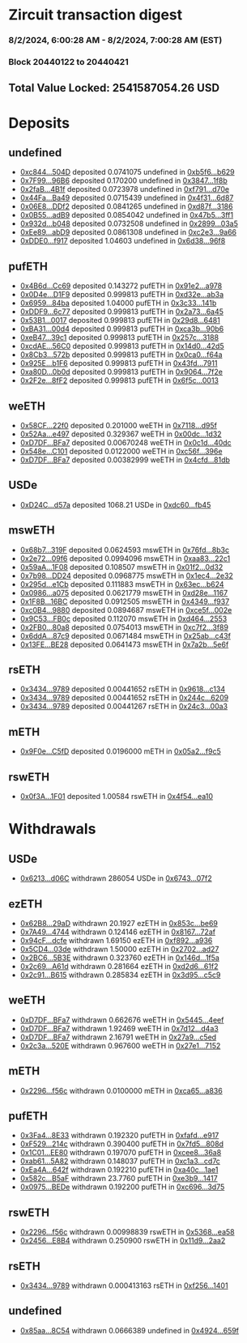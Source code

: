 # Zircuit transaction digest
### 8/2/2024, 6:00:28 AM - 8/2/2024, 7:00:28 AM (EST)
### Block 20440122 to 20440421

## Total Value Locked: 2541587054.26 USD

# Deposits
## undefined
- [0xc844...504D](https://etherscan.io/address/0xc844131182200a6e348AE4295fa3BF4Aa0Dc504D) deposited 0.0741075 undefined in [0xb5f6...b629](https://etherscan.io/tx/0xc844131182200a6e348AE4295fa3BF4Aa0Dc504D)
- [0x7F99...96B6](https://etherscan.io/address/0x7F99a16542E8C8d4D13FD6D3c7Abc455289e96B6) deposited 0.170200 undefined in [0x3847...1f8b](https://etherscan.io/tx/0x7F99a16542E8C8d4D13FD6D3c7Abc455289e96B6)
- [0x2faB...4B1f](https://etherscan.io/address/0x2faB50e0E20ca41A1D008409BF85beeEd9234B1f) deposited 0.0723978 undefined in [0xf791...d70e](https://etherscan.io/tx/0x2faB50e0E20ca41A1D008409BF85beeEd9234B1f)
- [0x44Fa...Ba49](https://etherscan.io/address/0x44Fa067873bAd80434334C85AA84192FdFECBa49) deposited 0.0715439 undefined in [0x4f31...6d87](https://etherscan.io/tx/0x44Fa067873bAd80434334C85AA84192FdFECBa49)
- [0x06E8...DDf2](https://etherscan.io/address/0x06E861b3b67D23664E5119e621299415d259DDf2) deposited 0.0841265 undefined in [0xd87f...3186](https://etherscan.io/tx/0x06E861b3b67D23664E5119e621299415d259DDf2)
- [0x0B55...adB9](https://etherscan.io/address/0x0B55e820144486bE7e5c48bF2094a0823672adB9) deposited 0.0854042 undefined in [0x47b5...3ff1](https://etherscan.io/tx/0x0B55e820144486bE7e5c48bF2094a0823672adB9)
- [0x932d...b048](https://etherscan.io/address/0x932d46Dc4302589A364D24e03f2c7D40D8a9b048) deposited 0.0732508 undefined in [0x2899...03a5](https://etherscan.io/tx/0x932d46Dc4302589A364D24e03f2c7D40D8a9b048)
- [0xEe89...abD9](https://etherscan.io/address/0xEe898b8CA953EC1B068AcA50f48498D361d5abD9) deposited 0.0861308 undefined in [0xc2e3...9a66](https://etherscan.io/tx/0xEe898b8CA953EC1B068AcA50f48498D361d5abD9)
- [0xDDE0...f917](https://etherscan.io/address/0xDDE0d7C5ed25BfD13174A49fE145c812089Af917) deposited 1.04603 undefined in [0x6d38...96f8](https://etherscan.io/tx/0xDDE0d7C5ed25BfD13174A49fE145c812089Af917)
## pufETH
- [0x4B6d...Cc69](https://etherscan.io/address/0x4B6d0854Ee25E7F38b0A1CFcb7A1Ded06a30Cc69) deposited 0.143272 pufETH in [0x91e2...a978](https://etherscan.io/tx/0x4B6d0854Ee25E7F38b0A1CFcb7A1Ded06a30Cc69)
- [0x0D4e...D1F9](https://etherscan.io/address/0x0D4eBC9B322804f58FD6919dd86B2e755C5CD1F9) deposited 0.999813 pufETH in [0xd32e...ab3a](https://etherscan.io/tx/0x0D4eBC9B322804f58FD6919dd86B2e755C5CD1F9)
- [0x6959...84ba](https://etherscan.io/address/0x6959f0582B59c195d6D3d61Eb934910Afa0D84ba) deposited 1.04000 pufETH in [0x3c33...141b](https://etherscan.io/tx/0x6959f0582B59c195d6D3d61Eb934910Afa0D84ba)
- [0xDDF9...6c77](https://etherscan.io/address/0xDDF972a9a3032B336dD1CB01842AA8281aC06c77) deposited 0.999813 pufETH in [0x2a73...6a45](https://etherscan.io/tx/0xDDF972a9a3032B336dD1CB01842AA8281aC06c77)
- [0x53B1...0017](https://etherscan.io/address/0x53B106A3897032957E32Ea30e9b64D5d6Da90017) deposited 0.999813 pufETH in [0x29d8...6481](https://etherscan.io/tx/0x53B106A3897032957E32Ea30e9b64D5d6Da90017)
- [0xBA31...00d4](https://etherscan.io/address/0xBA31ba00A28164387862cb929353510c5B4600d4) deposited 0.999813 pufETH in [0xca3b...90b6](https://etherscan.io/tx/0xBA31ba00A28164387862cb929353510c5B4600d4)
- [0xeB47...39c1](https://etherscan.io/address/0xeB4766904FEdAE1e29c3855f707a16cA039039c1) deposited 0.999813 pufETH in [0x257c...3188](https://etherscan.io/tx/0xeB4766904FEdAE1e29c3855f707a16cA039039c1)
- [0xcdAE...56C0](https://etherscan.io/address/0xcdAE912370E169298b6Aee8Ff2ADe036b60956C0) deposited 0.999813 pufETH in [0x14d0...42d5](https://etherscan.io/tx/0xcdAE912370E169298b6Aee8Ff2ADe036b60956C0)
- [0x8Cb3...572b](https://etherscan.io/address/0x8Cb3Eca72555FeaF21c4cdc9A46D5fE30b6B572b) deposited 0.999813 pufETH in [0x0ca0...f64a](https://etherscan.io/tx/0x8Cb3Eca72555FeaF21c4cdc9A46D5fE30b6B572b)
- [0x925E...b1F6](https://etherscan.io/address/0x925E0C3FE5912E0380e7872fae5F3f50747fb1F6) deposited 0.999813 pufETH in [0x43fd...7911](https://etherscan.io/tx/0x925E0C3FE5912E0380e7872fae5F3f50747fb1F6)
- [0xa80D...0b0d](https://etherscan.io/address/0xa80DC66260542D8C123c0489855b33D000F00b0d) deposited 0.999813 pufETH in [0x9064...7f2e](https://etherscan.io/tx/0xa80DC66260542D8C123c0489855b33D000F00b0d)
- [0x2F2e...8fF2](https://etherscan.io/address/0x2F2eBf8D9DB3B5773BC637d3eD5CFA111b3c8fF2) deposited 0.999813 pufETH in [0x6f5c...0013](https://etherscan.io/tx/0x2F2eBf8D9DB3B5773BC637d3eD5CFA111b3c8fF2)
## weETH
- [0x58CF...22f0](https://etherscan.io/address/0x58CF53044d99De1325CC712333bE70efa76622f0) deposited 0.201000 weETH in [0x7118...d95f](https://etherscan.io/tx/0x58CF53044d99De1325CC712333bE70efa76622f0)
- [0x52Aa...e497](https://etherscan.io/address/0x52Aa899454998Be5b000Ad077a46Bbe360F4e497) deposited 0.329367 weETH in [0x00dc...1d32](https://etherscan.io/tx/0x52Aa899454998Be5b000Ad077a46Bbe360F4e497)
- [0xD7DF...BFa7](https://etherscan.io/address/0xD7DF7E085214743530afF339aFC420c7c720BFa7) deposited 0.00670248 weETH in [0x0c1d...40dc](https://etherscan.io/tx/0xD7DF7E085214743530afF339aFC420c7c720BFa7)
- [0x548e...C101](https://etherscan.io/address/0x548e0b481729a70E1516B289f0208242613dC101) deposited 0.0122000 weETH in [0xc56f...396e](https://etherscan.io/tx/0x548e0b481729a70E1516B289f0208242613dC101)
- [0xD7DF...BFa7](https://etherscan.io/address/0xD7DF7E085214743530afF339aFC420c7c720BFa7) deposited 0.00382999 weETH in [0x4cfd...81db](https://etherscan.io/tx/0xD7DF7E085214743530afF339aFC420c7c720BFa7)
## USDe
- [0xD24C...d57a](https://etherscan.io/address/0xD24Cfe2d0fa81369ca6291c28ac5426e16B6d57a) deposited 1068.21 USDe in [0xdc60...fb45](https://etherscan.io/tx/0xD24Cfe2d0fa81369ca6291c28ac5426e16B6d57a)
## mswETH
- [0x68b7...319F](https://etherscan.io/address/0x68b728F0c01A7dDFEf624e00BFF3C6f18f33319F) deposited 0.0624593 mswETH in [0x76fd...8b3c](https://etherscan.io/tx/0x68b728F0c01A7dDFEf624e00BFF3C6f18f33319F)
- [0x2e72...09f6](https://etherscan.io/address/0x2e722Ea66957D095166883eA1b36beEdB85A09f6) deposited 0.0994096 mswETH in [0xaa83...22c1](https://etherscan.io/tx/0x2e722Ea66957D095166883eA1b36beEdB85A09f6)
- [0x59aA...1F08](https://etherscan.io/address/0x59aAf7cc70F2E0496B8f483ACCA6735A6dA31F08) deposited 0.108507 mswETH in [0x01f2...0d32](https://etherscan.io/tx/0x59aAf7cc70F2E0496B8f483ACCA6735A6dA31F08)
- [0x7b98...DD24](https://etherscan.io/address/0x7b98137ED13bFaa44b62A9Adb1f5a08aD0bBDD24) deposited 0.0968775 mswETH in [0x1ec4...2e32](https://etherscan.io/tx/0x7b98137ED13bFaa44b62A9Adb1f5a08aD0bBDD24)
- [0x295d...e1Cb](https://etherscan.io/address/0x295d011649a6Bd90c7C1Ae2A709605541B94e1Cb) deposited 0.111883 mswETH in [0x63ec...b624](https://etherscan.io/tx/0x295d011649a6Bd90c7C1Ae2A709605541B94e1Cb)
- [0x0986...a075](https://etherscan.io/address/0x0986978b5226b72b8fb1ad4d2B38a57A7899a075) deposited 0.0621779 mswETH in [0xd28e...1167](https://etherscan.io/tx/0x0986978b5226b72b8fb1ad4d2B38a57A7899a075)
- [0x1F8B...16BC](https://etherscan.io/address/0x1F8B0BB77B0275236a9Ca25C228BAFd9f0aD16BC) deposited 0.0912505 mswETH in [0x4349...f937](https://etherscan.io/tx/0x1F8B0BB77B0275236a9Ca25C228BAFd9f0aD16BC)
- [0xc0B4...9880](https://etherscan.io/address/0xc0B431B07E76D433B783D6bD40Cb81054b8A9880) deposited 0.0894687 mswETH in [0xce5f...002e](https://etherscan.io/tx/0xc0B431B07E76D433B783D6bD40Cb81054b8A9880)
- [0x9C53...FB0c](https://etherscan.io/address/0x9C53EBAf7c9C329D96d0d80f4A7610DD902dFB0c) deposited 0.112070 mswETH in [0xd464...2553](https://etherscan.io/tx/0x9C53EBAf7c9C329D96d0d80f4A7610DD902dFB0c)
- [0x2FB0...80a8](https://etherscan.io/address/0x2FB040e7Ec5f294BF120a1E9099522426cB880a8) deposited 0.0754013 mswETH in [0xc7f2...3f89](https://etherscan.io/tx/0x2FB040e7Ec5f294BF120a1E9099522426cB880a8)
- [0x6ddA...87c9](https://etherscan.io/address/0x6ddA790769600393B9312D68d8eA30147Bf887c9) deposited 0.0671484 mswETH in [0x25ab...c43f](https://etherscan.io/tx/0x6ddA790769600393B9312D68d8eA30147Bf887c9)
- [0x13FE...BE28](https://etherscan.io/address/0x13FE0c7bF9a6688d86D842ec272EC8b8b611BE28) deposited 0.0641473 mswETH in [0x7a2b...5e6f](https://etherscan.io/tx/0x13FE0c7bF9a6688d86D842ec272EC8b8b611BE28)
## rsETH
- [0x3434...9789](https://etherscan.io/address/0x34349c5569e7B846c3558961552D2202760A9789) deposited 0.00441652 rsETH in [0x9618...c134](https://etherscan.io/tx/0x34349c5569e7B846c3558961552D2202760A9789)
- [0x3434...9789](https://etherscan.io/address/0x34349c5569e7B846c3558961552D2202760A9789) deposited 0.00441652 rsETH in [0x244c...6209](https://etherscan.io/tx/0x34349c5569e7B846c3558961552D2202760A9789)
- [0x3434...9789](https://etherscan.io/address/0x34349c5569e7B846c3558961552D2202760A9789) deposited 0.00441267 rsETH in [0x24c3...00a3](https://etherscan.io/tx/0x34349c5569e7B846c3558961552D2202760A9789)
## mETH
- [0x9F0e...C5fD](https://etherscan.io/address/0x9F0e13d9Ca52B242656b421EdA9937efB7acC5fD) deposited 0.0196000 mETH in [0x05a2...f9c5](https://etherscan.io/tx/0x9F0e13d9Ca52B242656b421EdA9937efB7acC5fD)
## rswETH
- [0x0f3A...1F01](https://etherscan.io/address/0x0f3AEDfe4F2938A908Ee0A5627d28C2Ff55a1F01) deposited 1.00584 rswETH in [0x4f54...ea10](https://etherscan.io/tx/0x0f3AEDfe4F2938A908Ee0A5627d28C2Ff55a1F01)
# Withdrawals
## USDe
- [0x6213...d06C](https://etherscan.io/address/0x621370F543D4e829Ce5ca06adDAB3E784B90d06C) withdrawn 286054 USDe in [0x6743...07f2](https://etherscan.io/tx/0x621370F543D4e829Ce5ca06adDAB3E784B90d06C)
## ezETH
- [0x62B8...29aD](https://etherscan.io/address/0x62B8Cc7144Daa3f72fe896312bc12A30CC4229aD) withdrawn 20.1927 ezETH in [0x853c...be69](https://etherscan.io/tx/0x62B8Cc7144Daa3f72fe896312bc12A30CC4229aD)
- [0x7A49...4744](https://etherscan.io/address/0x7A493Be5c2ce014cD049Bf178a1ac0Db1B434744) withdrawn 0.124146 ezETH in [0x8167...72af](https://etherscan.io/tx/0x7A493Be5c2ce014cD049Bf178a1ac0Db1B434744)
- [0x94cF...dcfe](https://etherscan.io/address/0x94cFDC9d046Be3a581a7950cb4C79f3cE9fedcfe) withdrawn 1.69150 ezETH in [0xf892...a936](https://etherscan.io/tx/0x94cFDC9d046Be3a581a7950cb4C79f3cE9fedcfe)
- [0x5CD4...03de](https://etherscan.io/address/0x5CD4C60f0e566dCa1Ae8456C36a63bc7A8D803de) withdrawn 1.50000 ezETH in [0x2702...ad27](https://etherscan.io/tx/0x5CD4C60f0e566dCa1Ae8456C36a63bc7A8D803de)
- [0x2BC6...5B3E](https://etherscan.io/address/0x2BC63DD9DB3d9281Ac6D850321C4F5B542225B3E) withdrawn 0.323760 ezETH in [0x146d...1f5a](https://etherscan.io/tx/0x2BC63DD9DB3d9281Ac6D850321C4F5B542225B3E)
- [0x2c69...A61d](https://etherscan.io/address/0x2c698cFac24C003C38D3519f8691cf5c47FFA61d) withdrawn 0.281664 ezETH in [0xd2d6...61f2](https://etherscan.io/tx/0x2c698cFac24C003C38D3519f8691cf5c47FFA61d)
- [0x2c91...B615](https://etherscan.io/address/0x2c91211154A96f0518810eF339672B65FD2eB615) withdrawn 0.285834 ezETH in [0x3d95...c5c9](https://etherscan.io/tx/0x2c91211154A96f0518810eF339672B65FD2eB615)
## weETH
- [0xD7DF...BFa7](https://etherscan.io/address/0xD7DF7E085214743530afF339aFC420c7c720BFa7) withdrawn 0.662676 weETH in [0x5445...4eef](https://etherscan.io/tx/0xD7DF7E085214743530afF339aFC420c7c720BFa7)
- [0xD7DF...BFa7](https://etherscan.io/address/0xD7DF7E085214743530afF339aFC420c7c720BFa7) withdrawn 1.92469 weETH in [0x7d12...d4a3](https://etherscan.io/tx/0xD7DF7E085214743530afF339aFC420c7c720BFa7)
- [0xD7DF...BFa7](https://etherscan.io/address/0xD7DF7E085214743530afF339aFC420c7c720BFa7) withdrawn 2.16791 weETH in [0x27a9...c5ed](https://etherscan.io/tx/0xD7DF7E085214743530afF339aFC420c7c720BFa7)
- [0x2c3a...520E](https://etherscan.io/address/0x2c3a9dFEC657D544eF29d808f4BceA011231520E) withdrawn 0.967600 weETH in [0x27e1...7152](https://etherscan.io/tx/0x2c3a9dFEC657D544eF29d808f4BceA011231520E)
## mETH
- [0x2296...f56c](https://etherscan.io/address/0x229619449cE5ef1B353B8ec49af3a84F3E84f56c) withdrawn 0.0100000 mETH in [0xca65...a836](https://etherscan.io/tx/0x229619449cE5ef1B353B8ec49af3a84F3E84f56c)
## pufETH
- [0x3Fa4...8E33](https://etherscan.io/address/0x3Fa433fEbfA337ad8EAF66E8a8607A2E84Ca8E33) withdrawn 0.192320 pufETH in [0xfafd...e917](https://etherscan.io/tx/0x3Fa433fEbfA337ad8EAF66E8a8607A2E84Ca8E33)
- [0xF529...214c](https://etherscan.io/address/0xF52989f85113d3f7C30AEB6C536E84811581214c) withdrawn 0.390400 pufETH in [0x7fd5...808d](https://etherscan.io/tx/0xF52989f85113d3f7C30AEB6C536E84811581214c)
- [0x1C01...EE80](https://etherscan.io/address/0x1C01a4f0bD8945F44b288342D904D518FA42EE80) withdrawn 0.197070 pufETH in [0xcee8...36a8](https://etherscan.io/tx/0x1C01a4f0bD8945F44b288342D904D518FA42EE80)
- [0xab61...5A82](https://etherscan.io/address/0xab61508d24C1Bd51e434175a5f231cda17655A82) withdrawn 0.148037 pufETH in [0xc1a3...cd7c](https://etherscan.io/tx/0xab61508d24C1Bd51e434175a5f231cda17655A82)
- [0xEa4A...642f](https://etherscan.io/address/0xEa4Ab34c53EE4F1B19Dc7e4B8f954910b959642f) withdrawn 0.192210 pufETH in [0xa40c...1ae1](https://etherscan.io/tx/0xEa4Ab34c53EE4F1B19Dc7e4B8f954910b959642f)
- [0x582c...B5aF](https://etherscan.io/address/0x582c34536D7f4A2A5d96118D5D80Ba3000c6B5aF) withdrawn 23.7760 pufETH in [0xe3b9...1417](https://etherscan.io/tx/0x582c34536D7f4A2A5d96118D5D80Ba3000c6B5aF)
- [0x0975...BEDe](https://etherscan.io/address/0x09755010bB1a5d154f8a0A4b717Aa4cec281BEDe) withdrawn 0.192200 pufETH in [0xc696...3d75](https://etherscan.io/tx/0x09755010bB1a5d154f8a0A4b717Aa4cec281BEDe)
## rswETH
- [0x2296...f56c](https://etherscan.io/address/0x229619449cE5ef1B353B8ec49af3a84F3E84f56c) withdrawn 0.00998839 rswETH in [0x5368...ea58](https://etherscan.io/tx/0x229619449cE5ef1B353B8ec49af3a84F3E84f56c)
- [0x2456...E8B4](https://etherscan.io/address/0x2456bd7F6baF756276A1bab548988B8089f2E8B4) withdrawn 0.250900 rswETH in [0x11d9...2aa2](https://etherscan.io/tx/0x2456bd7F6baF756276A1bab548988B8089f2E8B4)
## rsETH
- [0x3434...9789](https://etherscan.io/address/0x34349c5569e7B846c3558961552D2202760A9789) withdrawn 0.000413163 rsETH in [0xf256...1401](https://etherscan.io/tx/0x34349c5569e7B846c3558961552D2202760A9789)
## undefined
- [0x85aa...8C54](https://etherscan.io/address/0x85aa9b9a1346b398C8827c605cF4b12DdA658C54) withdrawn 0.0666389 undefined in [0x4924...659f](https://etherscan.io/tx/0x85aa9b9a1346b398C8827c605cF4b12DdA658C54)
